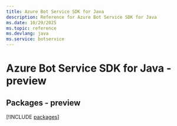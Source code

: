 ```yaml
---
title: Azure Bot Service SDK for Java
description: Reference for Azure Bot Service SDK for Java
ms.date: 10/29/2025
ms.topic: reference
ms.devlang: java
ms.service: botservice
---
```

# Azure Bot Service SDK for Java - preview
## Packages - preview
[!INCLUDE [packages](bot-service-index.md)]